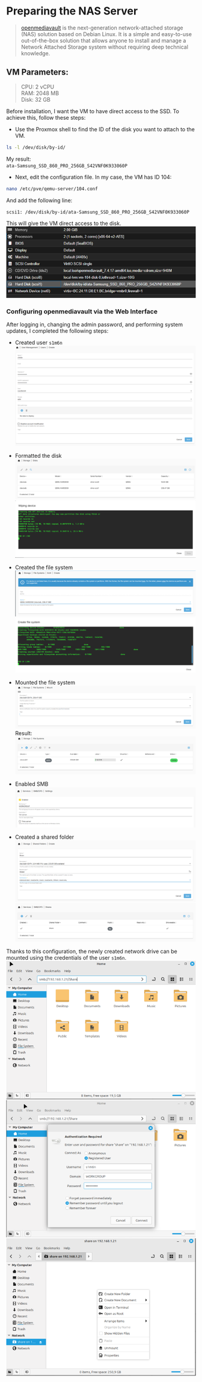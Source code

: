
[openmediavault]: https://www.openmediavault.org  

# Preparing the NAS Server

>[openmediavault] is the next-generation network-attached storage (NAS) solution based on Debian Linux. It is a simple and easy-to-use out-of-the-box solution that allows anyone to install and manage a Network Attached Storage system without requiring deep technical knowledge.

## VM Parameters:
>CPU: 2 vCPU  
RAM: 2048 MB  
Disk: 32 GB

Before installation, I want the VM to have direct access to the SSD. To achieve this, follow these steps:

- Use the Proxmox shell to find the ID of the disk you want to attach to the VM.
```sh
ls -l /dev/disk/by-id/
```
My result:  
`ata-Samsung_SSD_860_PRO_256GB_S42VNF0K933060P`

- Next, edit the configuration file. In my case, the VM has ID 104:
```sh
nano /etc/pve/qemu-server/104.conf
```
And add the following line:
```sh
scsi1: /dev/disk/by-id/ata-Samsung_SSD_860_PRO_256GB_S42VNF0K933060P
```
This will give the VM direct access to the disk.  
![1](Screenshots/openmediavault/1.png)

### Configuring openmediavault via the Web Interface

After logging in, changing the admin password, and performing system updates, I completed the following steps:

- Created user `s1m6n`  
![2](Screenshots/openmediavault/2.PNG)

- Formatted the disk  
![3](Screenshots/openmediavault/3.PNG)  
![4](Screenshots/openmediavault/4.PNG)

- Created the file system  
![5](Screenshots/openmediavault/5.PNG)  
![6](Screenshots/openmediavault/6.PNG)

- Mounted the file system  
![7](Screenshots/openmediavault/7.PNG)  
Result:  
![8](Screenshots/openmediavault/8.PNG)

- Enabled SMB  
![9](Screenshots/openmediavault/9.PNG)

- Created a shared folder  
![10](Screenshots/openmediavault/10.PNG)  
![11](Screenshots/openmediavault/11.PNG)

Thanks to this configuration, the newly created network drive can be mounted using the credentials of the user `s1m6n`.  
![12](Screenshots/openmediavault/12.PNG)  
![13](Screenshots/openmediavault/13.PNG)  
![14](Screenshots/openmediavault/14.PNG)
